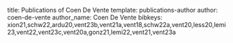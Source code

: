 title: Publications of Coen De Vente
template: publications-author
author: coen-de-vente
author_name: Coen De Vente
bibkeys: xion21,schw22,ardu20,vent23b,vent21a,vent18,schw22a,vent20,less20,lemi23,vent22,vent23c,vent20a,gonz21,lemi22,vent21,vent23a